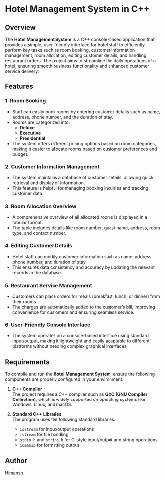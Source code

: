 # Hotel Management System in C++

## Overview

The **Hotel Management System** is a C++ console-based application that provides a simple, user-friendly interface for hotel staff to efficiently perform key tasks such as room booking, customer information management, room allocation, editing customer details, and handling restaurant orders. The project aims to streamline the daily operations of a hotel, ensuring smooth business functionality and enhanced customer service delivery.

## Features

### 1. Room Booking
- Staff can easily book rooms by entering customer details such as name, address, phone number, and the duration of stay.
- Rooms are categorized into:
  - **Deluxe**
  - **Executive**
  - **Presidential**
- The system offers different pricing options based on room categories, making it easier to allocate rooms based on customer preferences and budget.

### 2. Customer Information Management
- The system maintains a database of customer details, allowing quick retrieval and display of information. 
- This feature is helpful for managing booking inquiries and tracking customer data.

### 3. Room Allocation Overview
- A comprehensive overview of all allocated rooms is displayed in a tabular format.
- The table includes details like room number, guest name, address, room type, and contact number.

### 4. Editing Customer Details
- Hotel staff can modify customer information such as name, address, phone number, and duration of stay.
- This ensures data consistency and accuracy by updating the relevant records in the database.

### 5. Restaurant Service Management
- Customers can place orders for meals (breakfast, lunch, or dinner) from their rooms.
- The charges are automatically added to the customer’s bill, improving convenience for customers and ensuring seamless service.

### 6. User-Friendly Console Interface
- The system operates on a console-based interface using standard input/output, making it lightweight and easily adaptable to different platforms without needing complex graphical interfaces.

## Requirements

To compile and run the **Hotel Management System**, ensure the following components are properly configured in your environment:

1. **C++ Compiler**  
   The project requires a C++ compiler such as **GCC (GNU Compiler Collection)**, which is widely supported on operating systems like Windows, Linux, and macOS.
   
2. **Standard C++ Libraries**  
   The program uses the following standard libraries:
   - `iostream` for input/output operations
   - `fstream` for file handling
   - `stdio.h` and `string.h` for C-style input/output and string operations
   - `iomanip` for formatting output

## Author
[Himansh](https://github.com/himansh0001)
     
